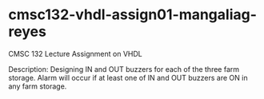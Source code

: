 # cmsc132-vhdl-assign01-mangaliag-reyes
CMSC 132 Lecture Assignment on VHDL

Description: Designing IN and OUT buzzers for each of the three farm storage. Alarm will occur if at least one of IN and OUT buzzers are ON in any farm storage.
